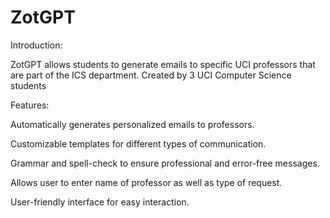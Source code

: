 # ZotGPT
Introduction:

ZotGPT allows students to generate emails to specific UCI professors that are part of the ICS department.
Created by 3 UCI Computer Science students

Features:

Automatically generates personalized emails to professors.

Customizable templates for different types of communication.

Grammar and spell-check to ensure professional and error-free messages.

Allows user to enter name of professor as well as type of request.

User-friendly interface for easy interaction.

